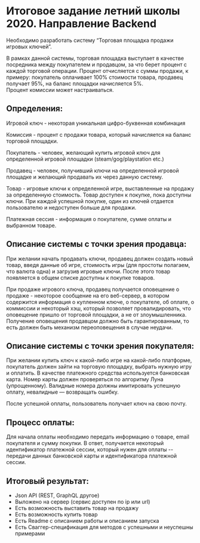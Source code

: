 # Итоговое задание летний школы 2020. Направление Backend
Необходимо разработать систему “Торговая площадка продажи игровых ключей”.

В рамках данной системы, торговая площадка выступает в качестве посредника между покупателем и продавцом, за что берет процент с каждой торговой операции. 
Процент отчисляется с суммы продажи, к примеру: покупатель оплачивает 100% стоимости товара, продавец получает 95%, на баланс площадки начисляется 5%.  
Процент комиссии может настраиваться. 

## Определения: 
Игровой ключ - некоторая уникальная цифро-буквенная комбинация

Комиссия - процент с продажи товара, который начисляется на баланс торговой площадки.

Покупатель - человек, желающий купить игровой ключ для определенной игровой площадки (steam/gog/playstation etc.)

Продавец - человек, получивший ключи на определенной игровой площадке и желающий продавать их через данную систему.

Товар - игровые ключи к определенной игре, выставленные на продажу за определенную стоимость. Товар доступен к покупке, пока доступны ключи. При каждой успешной покупке, один из ключей отдается пользователю и недоступен больше для продажи.

Платежная сессия - информация о покупателе, сумме оплаты и выбранном товаре.

## Описание системы с точки зрения продавца:
При желании начать продавать ключи, продавец должен создать новый товар, введя данные об игре, стоимость игры (для простоты полагаем, что валюта одна) и загрузив игровые ключи. После этого товар появляется в общем списке доступны к покупке товаров. 

При продаже игрового ключа, продавец получается оповещение о продаже - некоторое сообщение на его веб-сервер, в котором содержится информация о купленном ключе, о покупателе, об оплате, о коммиссии и некоторый хэш, который позволяет провалидировать, что оповещение пришло от торговой площадки, а не от злоумышленника. Получение оповещения продавцом должно быть гарантированным, то есть должен быть механизм переоповещения в случае неудачи.

## Описание системы с точки зрения покупателя:
При желании купить ключ к какой-либо игре на какой-либо платформе, покупатель должен зайти на торговую площадку, выбрать нужную игру и оплатить. В качестве платежного средства используется банковская карта. Номер карты должен проверяться по алгоритму Луна (упрощенному). Валидные номера должны имитировать успешную оплату, невалидные — возвращать ошибку. 

После успешной оплаты, пользователь получает ключ на свою почту.

## Процесс оплаты:
Для начала оплаты необходимо передать информацию о товаре, email покупателя и сумму покупки. В ответ, получается некоторый идентификатор платежной сессии, который нужен для оплаты -- передачи данных банковской карты и идентификатора платежной сессии.

## Итоговый результат:
- Json API (REST, GraphQL другое)
- Выложено на сервер (сервис доступен по ip или url)
- Есть возможность выставить товар на продажу
- Есть возможность купить товар
- Есть Readme с описанием работы и описанием запуска
- Есть Сваггер-спецификация для методов с успешными и неуспешны примерами
